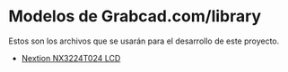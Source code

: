 # Modelos de Grabcad.com/library

Estos son los archivos que se usarán para el desarrollo de este proyecto.

- [Nextion NX3224T024 LCD](https://grabcad.com/library/nextion-nx3224t024-lcd-1)
